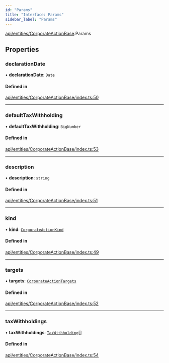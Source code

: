 ```yaml
---
id: "Params"
title: "Interface: Params"
sidebar_label: "Params"
---
```


[api/entities/CorporateActionBase](../../../../../modules/API/Entities/CorporateActionBase/CorporateActionBase.md).Params

## Properties

### declarationDate

• **declarationDate**: `Date`

#### Defined in

[api/entities/CorporateActionBase/index.ts:50](https://github.com/PolymeshAssociation/polymesh-sdk/blob/5a778578/src/api/entities/CorporateActionBase/index.ts#L50)

___

### defaultTaxWithholding

• **defaultTaxWithholding**: `BigNumber`

#### Defined in

[api/entities/CorporateActionBase/index.ts:53](https://github.com/PolymeshAssociation/polymesh-sdk/blob/5a778578/src/api/entities/CorporateActionBase/index.ts#L53)

___

### description

• **description**: `string`

#### Defined in

[api/entities/CorporateActionBase/index.ts:51](https://github.com/PolymeshAssociation/polymesh-sdk/blob/5a778578/src/api/entities/CorporateActionBase/index.ts#L51)

___

### kind

• **kind**: [`CorporateActionKind`](../../../../../enums/API/Entities/CorporateActionBase/Types/CorporateActionKind/CorporateActionKind.md)

#### Defined in

[api/entities/CorporateActionBase/index.ts:49](https://github.com/PolymeshAssociation/polymesh-sdk/blob/5a778578/src/api/entities/CorporateActionBase/index.ts#L49)

___

### targets

• **targets**: [`CorporateActionTargets`](../Types/CorporateActionTargets/CorporateActionTargets.md)

#### Defined in

[api/entities/CorporateActionBase/index.ts:52](https://github.com/PolymeshAssociation/polymesh-sdk/blob/5a778578/src/api/entities/CorporateActionBase/index.ts#L52)

___

### taxWithholdings

• **taxWithholdings**: [`TaxWithholding`](../Types/TaxWithholding/TaxWithholding.md)[]

#### Defined in

[api/entities/CorporateActionBase/index.ts:54](https://github.com/PolymeshAssociation/polymesh-sdk/blob/5a778578/src/api/entities/CorporateActionBase/index.ts#L54)
